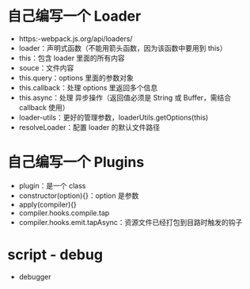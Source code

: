 # 自己编写一个 Loader

- https:-webpack.js.org/api/loaders/
- loader：声明式函数（不能用箭头函数，因为该函数中要用到 this）
- this：包含 loader 里面的所有内容
- souce：文件内容
- this.query：options 里面的参数对象
- this.callback：处理 options 里返回多个信息
- this.async：处理 异步操作（返回值必须是 String 或 Buffer，需结合 callback 使用）
- loader-utils：更好的管理参数，loaderUtils.getOptions(this)
- resolveLoader：配置 loader 的默认文件路径

# 自己编写一个 Plugins

- plugin：是一个 class
- constructor(option){}：option 是参数
- apply(compiler){}
- compiler.hooks.compile.tap
- compiler.hooks.emit.tapAsync：资源文件已经打包到目路时触发的钩子

# script - debug

- debugger
